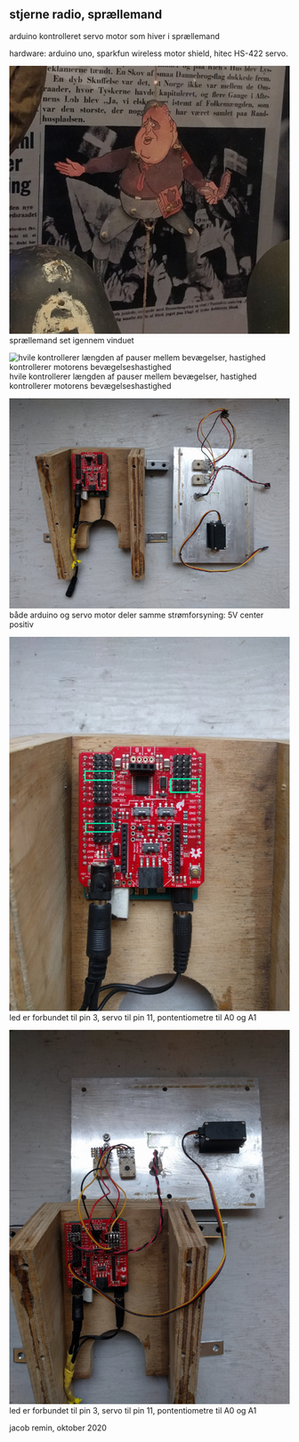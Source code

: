 ## stjerne radio, sprællemand
arduino kontrolleret servo motor som hiver i sprællemand

hardware: arduino uno, sparkfun wireless motor shield, hitec HS-422 servo.

![sprællemand set igennem vinduet](images/fritsclausen.png)
sprællemand set igennem vinduet

![hvile kontrollerer længden af pauser mellem bevægelser, 
hastighed kontrollerer motorens bevægelseshastighed](images/stjerneradio1.png)
hvile kontrollerer længden af pauser mellem bevægelser, 
hastighed kontrollerer motorens bevægelseshastighed

![både arduino og servo motor deler samme strømforsyning: 5V center positiv](images/stjerneradio2.png)
både arduino og servo motor deler samme strømforsyning: 5V center positiv

![led er forbundet til pin 3, servo til pin 11, pontentiometre til A0 og A1](images/stjerneradio3.png)
led er forbundet til pin 3, servo til pin 11, pontentiometre til A0 og A1

![led er forbundet til pin 3, servo til pin 11, pontentiometre til A0 og A1](images/stjerneradio4.png)
led er forbundet til pin 3, servo til pin 11, pontentiometre til A0 og A1

jacob remin, oktober 2020
